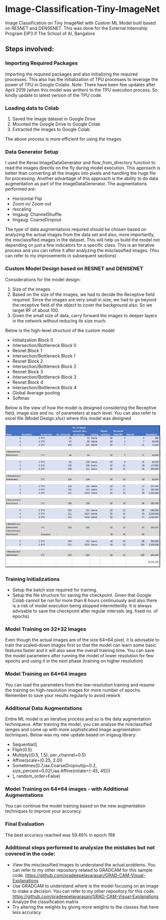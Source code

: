 # Image-Classification-Tiny-ImageNet
Image Classification on Tiny ImageNet with Custom ML Model built based on RESNET and DENSENET. This was done for the External Internship Program EIP3 if The School of AI, Bangalore

## Steps involved:

### Importing Required Packages
Importing the required packages and also initializing the required processes. This also has the initialization of TPU processes to leverage the power of TPU in Google Colabs. 
Note: There have been few updates after April 2019 (when this model was written) to the TPU execution process. So kindly update to latest version of the TPU code. 

### Loading data to Colab
1) Saved the image dataset in Google Drive
2) Mounted the Google Drive to Google Colab
3) Extracted the images to Google Colab

The above process is more efficient for using the images. 


### Data Generator Setup

I used the Keras ImageDataGenerator and flow_from_directory function to read the images directly on the fly during model execution. This approach is better than converting all the images into pixels and handling the huge file for processing. 
Another advantage of this approach is the ability to do data augmentation as part of the ImageDataGenerator. The augmentations performed are:
- Horizontal Flip
- Zoom in/ Zoom out
- rescaling
- Imgaug: ChannelShuffle
- Imgaug: CoarseDropout

The type of data augmentations required should be chosen based on analyzing the actual images from the data set and also, more importantly, the misclassified images in the dataset. This will help us build the model not depending on just a few indicators for a specific class. This is an iterative process and you can refine it after analyzing the misclassified images. (You can refer to my improvements in subsequent sections) 



### Custom Model Design based on RESNET and DENSENET

Considerations for the model design:
1) Size of the images
2) Based on the size of the images, we had to decide the Receptive field required. Since the images are very small in size, we had to go beyond the receptive field of the object to cover the background also. So we target RF of about 100.
3) Given the small size of data, carry forward the images to deeper layers in the network without reducing its size much.

Below is the high-level structure of the custom model:

- Initialization Block 0
- Intersection/Bottleneck Block 0
- Resnet Block 1
- Intersection/Bottleneck Block 1
- Resnet Block 2
- Intersection/Bottleneck Block 2
- Resnet Block 3
- Intersection/Bottleneck Block 3
- Resnet Block 4
- Intersection/Bottleneck Block 4
- Global Average pooling
- Softmax

Below is the view of how the model is designed considering the Receptive field, image size and no. of parameters at each level. You can also refer to excel file (Model Design.xlsx) where this model was designed

![Model_Design_Plan](/Model%20Design%20Plan.JPG)


### Training Initializations
- Setup the batch size required for training.
- Setup the file structure for saving the checkpoint. Given that Google Colab cannot be run for more than 8 hours continuously and also there is a risk of model execution being stopped intermittently. It is always advisable to save the checkpoint after regular intervals (eg. fixed no. of epochs)

### Model Training on 32*32 Images

Even though the actual images are of the size 64\*64 pixel, it is advisable to train the scaled-down images first so that the model can learn some basic features faster and it will also save the overall training time. You can save the model parameters after running the model of lower resolution for few epochs and using it in the next phase (training on higher resolution)

### Model Training on 64*64 images

You can load the parameters from the low-resolution training and resume the training on high-resolution images for more number of epochs. Remember to save your results regularly to avoid rework 

### Additional Data Augmentations

Entire ML model is an iterative process and so is the data augmentation techniqueus. After training the model, you can analyse the misclassified iamges and come up with more sophisticated image augmentation techniques. Below was my new update based on imgaug library:

- Sequential([
- Fliplr(0.5)
- Multiply((0.5, 1.5), per_channel=0.5)
- Affine(scale=(0.25, 2.0))
- Sometimes(0.7,iaa.CoarseDropout(p=0.2, size_percent=0.02),iaa.Affine(rotate=(-45, 45)))
- ], random_order=False)

### Model Training on 64*64 images - with Additional Augmentations

You can continue the model training based on the new augmentation techniques to improve your accuracy. 

### Final Evaluation

The best accuracy reached was 59.49% in epoch 198

### Additional steps performed to analysize the mistakes but not covered in the code:
- View the misclassified images to understand the actual problems. You can refer to my other repository related to GRADCAM for this sample code. https://github.com/pradeepelavarasan/GRAD-CAM-Visual-Explanations
- Use GRADCAM to understand where is the model focusing on an image to make a decision. You can refer to my other repository  for this code. https://github.com/pradeepelavarasan/GRAD-CAM-Visual-Explanations
- Analyze the classification matrix
- Try altering the weights by giving more weights to the classes that have less accuracy.

